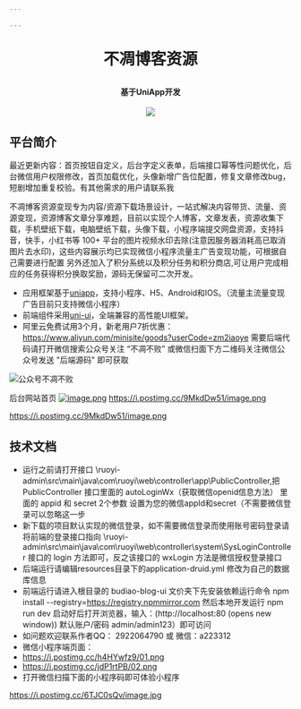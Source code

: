 ```yaml
---

---
```



<h1 align="center" style="margin: 30px 0 30px; font-weight: bold;">不凋博客资源</h1>
<h4 align="center">基于UniApp开发</h4>
<p align="center">
	<img src="https://img.shields.io/github/license/mashape/apistatus.svg">
</p>

## 平台简介

最近更新内容：首页按钮自定义，后台字定义表单，后端接口幂等性问题优化，后台微信用户权限修改，首页加载优化，头像新增广告位配置，修复文章修改bug，短剧增加重复校验。有其他需求的用户请联系我

不凋博客资源变现专为内容/资源下载场景设计，一站式解决内容带货、流量、资源变现，资源博客文章分享难题，目前以实现个人博客，文章发表，资源收集下载，手机壁纸下载，电脑壁纸下载，头像下载，小程序端提交网盘资源，支持抖音，快手，小红书等 100+ 平台的图片视频水印去除(注意因服务器消耗高已取消图片去水印)，这些内容展示均已实现微信小程序流量主广告变现功能，可根据自己需要进行配置
另外还加入了积分系统以及积分任务和积分商店,可让用户完成相应的任务获得积分换取奖励，源码无保留可二次开发。

* 应用框架基于[uniapp](https://uniapp.dcloud.net.cn/)，支持小程序、H5、Android和IOS。（流量主流量变现广告目前只支持微信小程序）
* 前端组件采用[uni-ui](https://github.com/dcloudio/uni-ui)，全端兼容的高性能UI框架。
* 阿里云免费试用3个月，新老用户7折优惠：https://www.aliyun.com/minisite/goods?userCode=zm2iaoye
  需要后端代码请打开微信搜索公众号关注 “不凋不败” 或微信扫面下方二维码关注微信公众号发送 "后端源码" 即可获取

![公众号不凋不败](https://github.com/user-attachments/assets/369a6a91-b43a-4ada-acbb-c58aae2f698d)





后台网站首页
[![image.png](https://i.postimg.cc/59HGnw04/image.png)](https://postimg.cc/XXbQvBdm)
https://i.postimg.cc/9MkdDw51/image.png


https://i.postimg.cc/9MkdDw51/image.png

## 技术文档

- 运行之前请打开接口 \ruoyi-admin\src\main\java\com\ruoyi\web\controller\app\PublicController,把 PublicController 接口里面的 autoLoginWx（获取微信openid信息方法） 里面的 appid 和 secret 2个参数 设置为您的微信appId和secret（不需要微信登录可以忽略这一步
- 新下载的项目默认实现的微信登录，如不需要微信登录而使用账号密码登录请将前端的登录接口指向 \ruoyi-admin\src\main\java\com\ruoyi\web\controller\system\SysLoginController 接口的 login 方法即可，反之该接口的 wxLogin 方法是微信授权登录接口
- 后端运行请编辑resources目录下的application-druid.yml 修改为自己的数据库信息
- 前端运行请进入根目录的 budiao-blog-ui 文价夹下先安装依赖运行命令 npm install --registry=https://registry.npmmirror.com 然后本地开发运行 npm run dev 启动好后打开浏览器，输入：(http://localhost:80 (opens new window)) 默认账户/密码 admin/admin123）即可访问
- 如问题欢迎联系作者QQ： 2922064790 或 微信：a223312
- 微信小程序端页面：
- https://i.postimg.cc/h4HYwfz9/01.png
- https://i.postimg.cc/jdP1rtPB/02.png
- 打开微信扫描下面的小程序码即可体验小程序

https://i.postimg.cc/6TJC0sQv/image.jpg

